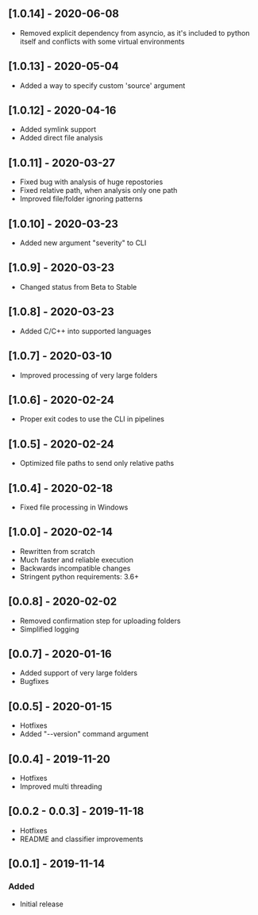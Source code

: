 ## [1.0.14] - 2020-06-08
- Removed explicit dependency from asyncio, as it's included to python itself and conflicts with some virtual environments

## [1.0.13] - 2020-05-04
- Added a way to specify custom 'source' argument

## [1.0.12] - 2020-04-16
- Added symlink support
- Added direct file analysis

## [1.0.11] - 2020-03-27
- Fixed bug with analysis of huge repostories
- Fixed relative path, when analysis only one path
- Improved file/folder ignoring patterns

## [1.0.10] - 2020-03-23
- Added new argument "severity" to CLI

## [1.0.9] - 2020-03-23
- Changed status from Beta to Stable

## [1.0.8] - 2020-03-23
- Added C/C++ into supported languages

## [1.0.7] - 2020-03-10
- Improved processing of very large folders

## [1.0.6] - 2020-02-24
- Proper exit codes to use the CLI in pipelines

## [1.0.5] - 2020-02-24
- Optimized file paths to send only relative paths

## [1.0.4] - 2020-02-18
- Fixed file processing in Windows

## [1.0.0] - 2020-02-14
- Rewritten from scratch
- Much faster and reliable execution
- Backwards incompatible changes
- Stringent python requirements: 3.6+

## [0.0.8] - 2020-02-02
- Removed confirmation step for uploading folders
- Simplified logging

## [0.0.7] - 2020-01-16
- Added support of very large folders
- Bugfixes

## [0.0.5] - 2020-01-15
- Hotfixes
- Added "--version" command argument

## [0.0.4] - 2019-11-20
- Hotfixes
- Improved multi threading

## [0.0.2 - 0.0.3] - 2019-11-18
- Hotfixes
- README and classifier improvements

## [0.0.1] - 2019-11-14
### Added
- Initial release
